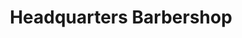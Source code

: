 ---
title: "Headquarters Barbershop"
url: /bellingham/headquarters-barbershop/
shop: hairdresser
---